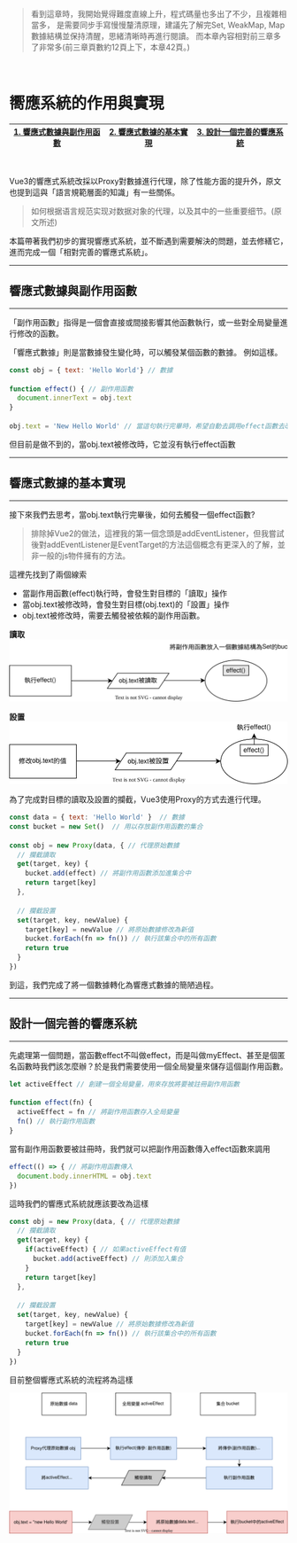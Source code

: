 > 看到這章時，我開始覺得難度直線上升，程式碼量也多出了不少，且複雜相當多，
是需要同步手寫慢慢釐清原理，建議先了解完Set, WeakMap, Map數據結構並保持清醒，思緒清晰時再進行閱讀。
而本章內容相對前三章多了非常多(前三章頁數約12頁上下，本章42頁。)
</br>


# 嚮應系統的作用與實現

|[1. 響應式數據與副作用函數](#響應式數據與副作用函數)|[2. 響應式數據的基本實現](#響應式數據的基本實現)|[3. 設計一個完善的響應系統](#設計一個完善的響應系統)|
|-|-|-|
</br>

Vue3的響應式系統改採以Proxy對數據進行代理，除了性能方面的提升外，原文也提到這與「語言規範層面的知識」有一些關係。

> 如何根据语言规范实现对数据对象的代理，以及其中的一些重要细节。(原文所述)

本篇帶著我們初步的實現響應式系統，並不斷遇到需要解決的問題，並去修繕它，進而完成一個「相對完善的響應式系統」。
</br>

---
## 響應式數據與副作用函數
---
「副作用函數」指得是一個會直接或間接影響其他函數執行，或一些對全局變量進行修改的函數。

「響應式數據」則是當數據發生變化時，可以觸發某個函數的數據。
例如這樣。

```js
const obj = { text: 'Hello World'} // 數據

function effect() { // 副作用函數
  document.innerText = obj.text
}

obj.text = 'New Hello World' // 當這句執行完畢時，希望自動去調用effect函數去改變DOM元素的文本節點
```
但目前是做不到的，當obj.text被修改時，它並沒有執行effect函數
</br>

---
## 響應式數據的基本實現
---
接下來我們去思考，當obj.text執行完畢後，如何去觸發一個effect函數?
> 排除掉Vue2的做法，這裡我的第一個念頭是addEventListener，但我嘗試後對addEventListener是EventTarget的方法這個概念有更深入的了解，並非一般的js物件擁有的方法。

這裡先找到了兩個線索
* 當副作用函數(effect)執行時，會發生對目標的「讀取」操作
* 當obj.text被修改時，會發生對目標(obj.text)的「設置」操作
* obj.text被修改時，需要去觸發被依賴的副作用函數。

**讀取**
![imgag1](./image1.svg)
</br>

**設置**
![imgag2](./image2.svg)
</br>

為了完成對目標的讀取及設置的攔截，Vue3使用Proxy的方式去進行代理。
```js
const data = { text: 'Hello World' }  // 數據
const bucket = new Set()  // 用以存放副作用函數的集合

const obj = new Proxy(data, { // 代理原始數據
  // 攔截讀取
  get(target, key) {
    bucket.add(effect) // 將副作用函數添加進集合中
    return target[key]
  },

  // 攔截設置
  set(target, key, newValue) {
    target[key] = newValue // 將原始數據修改為新值
    bucket.forEach(fn => fn()) // 執行該集合中的所有函數
    return true
  }
})
```

到這，我們完成了將一個數據轉化為響應式數據的簡陋過程。
</br>

---
## 設計一個完善的響應系統
---
先處理第一個問題，當函數effect不叫做effect，而是叫做myEffect、甚至是個匿名函數時我們該怎麼辦？於是我們需要使用一個全局變量來儲存這個副作用函數。
```js
let activeEffect // 創建一個全局變量，用來存放將要被註冊副作用函數

function effect(fn) {
  activeEffect = fn // 將副作用函數存入全局變量
  fn() // 執行副作用函數
}
```

當有副作用函數要被註冊時，我們就可以把副作用函數傳入effect函數來調用
```js
effect(() => { // 將副作用函數傳入
  document.body.innerHTML = obj.text
})
```

這時我們的響應式系統就應該要改為這樣
```js
const obj = new Proxy(data, { // 代理原始數據
  // 攔截讀取
  get(target, key) {
    if(activeEffect) { // 如果activeEffect有值
      bucket.add(activeEffect) // 則添加入集合
    }
    return target[key]
  },

  // 攔截設置
  set(target, key, newValue) {
    target[key] = newValue // 將原始數據修改為新值
    bucket.forEach(fn => fn()) // 執行該集合中的所有函數
    return true
  }
})

```

目前整個響應式系統的流程將為這樣

![image3](./image3.svg)
